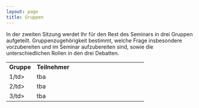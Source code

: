 ```yaml
---
layout: page
title: Gruppen
---
```


In der zweiten Sitzung werdet Ihr für den Rest des Seminars in drei Gruppen aufgeteilt. Gruppenzugehörigkeit bestimmt, welche Frage insbesondere vorzubereiten und im Seminar aufzubereiten sind, sowie die unterschiedlichen Rollen in den drei Debatten.  


<table cellspacing="0" cellpadding="0">
<col width="20%">
<col width="80%">
<tr>
  <td><b>Gruppe</b></td>
  <td><b>Teilnehmer</b></td>
</tr>
<tr>
  <td>1/td>
  <td>tba</td>
</tr>
<tr>
  <td>2/td>
  <td>tba</td>
</tr>
<tr>
  <td>3/td>
  <td>tba</td>
</tr>
</table>
